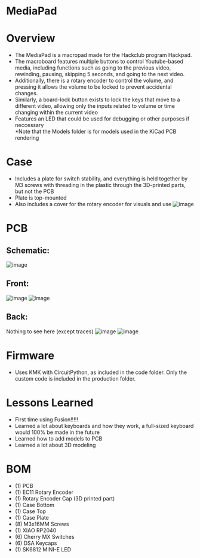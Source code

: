 # MediaPad

# Overview
- The MediaPad is a macropad made for the Hackclub program Hackpad.
- The macroboard features multiple buttons to control Youtube-based media, including functions such as going to the previous video, rewinding, pausing, skipping 5 seconds, and going to the next video.
- Additionally, there is a rotary encoder to control the volume, and pressing it allows the volume to be locked to prevent accidental changes.
- Similarly, a board-lock button exists to lock the keys that move to a different video, allowing only the inputs related to volume or time changing within the current video
- Features an LED that could be used for debugging or other purposes if neccessary \
*Note that the Models folder is for models used in the KiCad PCB rendering
# Case
- Includes a plate for switch stability, and everything is held together by M3 screws with threading in the plastic through the 3D-printed parts, but not the PCB
- Plate is top-mounted
- Also includes a cover for the rotary encoder for visuals and use
![image](https://github.com/user-attachments/assets/bdb109ee-deb1-41be-a2a0-1f19b6428bd1)
# PCB
## Schematic:
![image](https://github.com/user-attachments/assets/38af3418-de60-4f4d-94e3-0baa274d7950)
## Front:
![image](https://github.com/user-attachments/assets/48c161c1-ef79-4b58-b64a-3a6336fb964d)
![image](https://github.com/user-attachments/assets/d74b9840-6a98-4e79-a058-533b9de38699)
## Back: 
Nothing to see here (except traces)
![image](https://github.com/user-attachments/assets/a3ad8c3c-b2c1-4024-85f1-6b7d86918749)
![image](https://github.com/user-attachments/assets/f72e8b03-88e5-41f2-9f59-c8abfd145bb8)
# Firmware
- Uses KMK with CircuitPython, as included in the code folder. Only the custom code is included in the production folder.
# Lessons Learned
- First time using Fusion!!!!!
- Learned a lot about keyboards and how they work, a full-sized keyboard would 100% be made in the future
- Learned how to add models to PCB
- Learned a lot about 3D modeling
# BOM
- (1) PCB
- (1) EC11 Rotary Encoder
- (1) Rotary Encoder Cap (3D printed part)
- (1) Case Bottom
- (1) Case Top
- (1) Case Plate
- (8) M3x16MM Screws
- (1) XIAO RP2040
- (6) Cherry MX Switches
- (6) DSA Keycaps
- (1) SK6812 MINI-E LED
